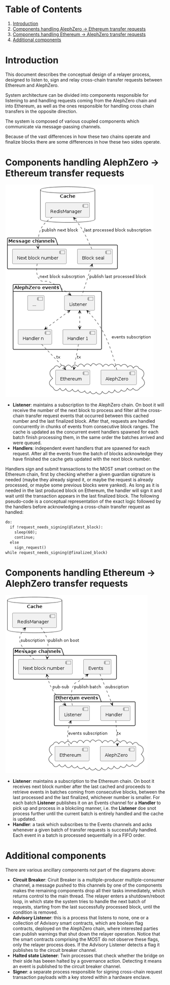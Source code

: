 # Table of Contents

1.  [Introduction](#org787ba0a)
2.  [Components handling AlephZero -> Ethereum transfer requests](#org2834be9)
3.  [Components handling Ethereum -> AlephZero transfer requests](#orgc191780)
4.  [Additional components](#org293ad26)

<a id="org787ba0a"></a>

# Introduction

This document describes the conceptual design of a relayer process, designed to listen to, sign and relay cross-chain transfer requests between Ethereum and AlephZero.

System architecture can be divided into components responsible for listening to and handling requests coming from the AlephZero chain and into Ethereum, as well as the ones responsible for handling cross chain transfers in the opposite direction.

The system is composed of various coupled components which communicate via message-passing channels.

Because of the vast differences in how these two chains operate and finalize blocks there are some differences in how these two sides operate.

<a id="org2834be9"></a>

# Components handling AlephZero -> Ethereum transfer requests

![img](azero_eth_components.png)

- **Listener**: maintains a subscription to the AlephZero chain. On boot it will receive the number of the next block to process and filter all the cross-chain transfer request events that occurred between this cached number and the last finalized block. After that, requests are handled concurrently in chunks of events from consecutive block ranges. The cache is updated as the concurrent event handlers spawned for each batch finish processing them, in the same order the batches arrived and were queued.
- **Handlers**: independent event handlers that are spawned for each request. After all the events from the batch of blocks acknowledge they have finished the cache gets updated with the next block number.

Handlers sign and submit transactions to the MOST smart contract on the Ethereum chain, first by checking whether a given guardian signature is needed (maybe they already signed it, or maybe the request is already processed, or maybe some previous blocks were yanked). As long as it is needed in the last produced block on Ethereum, the handler will sign it and wait until the transaction appears in the last finalized block. The following pseudo-code is a conceptual representation of the exact logic followed by the handlers before acknowledging a cross-chain transfer request as handled:

    do:
      if !request_needs_signing(@latest_block):
        sleep(60);
        continue;
      else
        sign_request()
    while request_needs_signing(@finalized_block)

<a id="orgc191780"></a>

# Components handling Ethereum -> AlephZero transfer requests

![img](eth_azero_components.png)

- **Listener**: maintains a subscription to the Ethereum chain. On boot it receives next block number after the last cached and proceeds to retrieve events in batches coming from consecutive blocks, between the last processed and the last finalized, whichever number is smaller. For each batch **Listener** publishes it on an Events channel for a **Handler** to pick up and process in a blokciing manner, i.e. the **Listener** doe snot process further until the current batch is entirely handled and the cache is updated.
- **Handler**: a task which subscribes to the Events channels and acks whenever a given batch of transfer requests is successfully handled. Each event in a batch is processed sequentially in a FIFO order.

<a id="org293ad26"></a>

# Additional components

There are various ancillary components not part of the diagrams above:

- **Circuit Breaker**: Ciruit Breaker is a multiple-producer multiple-consumer channel, a message pushed to this channels by one of the components makes the remaining components drop all their tasks immediately, which returns control to the main thread. The relayer enters a shutdown/reboot loop, in which state the system tries to handle the next batch of requests, starting from the last successfully processed block, until the condition is removed.
- **Advisory Listener**: this is a process that listens to none, one or a collection of Advisory smart contracts, which are boolean flag contracts, deployed on the AlephZero chain, where interested parties can publish warnings that shut down the relayer operation. Notice that the smart contracts comprising the MOST do not observe these flags, only the relayer process does. If the Advisory Listener detects a flag it publishes to the circuit breaker channel.
- **Halted state Listener**: Twin processes that check whether the bridge on their side has beeen halted by a governance action. Detecting it means an event is published to the circuit breaker channel.
- **Signer**: a separate process responsible for signing cross-chain request transaction payloads with a key stored within a hardware enclave.
